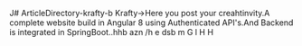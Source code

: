 J# ArticleDirectory-krafty-b
Krafty->Here you post your creahtinvity.A complete website build in Angular 8 using Authenticated API's.And Backend is integrated in 
SpringBoot..hhb
azn
/h
e
dsb
m
G
l
H
H
